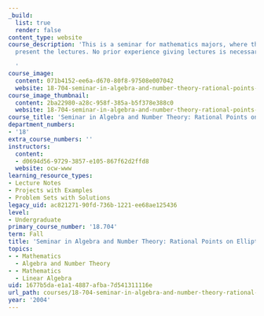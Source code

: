 ```yaml
---
_build:
  list: true
  render: false
content_type: website
course_description: 'This is a seminar for mathematics majors, where the students
  present the lectures. No prior experience giving lectures is necessary.

  '
course_image:
  content: 071b4152-ee6a-d670-80f8-97508e007042
  website: 18-704-seminar-in-algebra-and-number-theory-rational-points-on-elliptic-curves-fall-2004
course_image_thumbnail:
  content: 2ba22980-a28c-958f-385a-b5f378e388c0
  website: 18-704-seminar-in-algebra-and-number-theory-rational-points-on-elliptic-curves-fall-2004
course_title: 'Seminar in Algebra and Number Theory: Rational Points on Elliptic Curves'
department_numbers:
- '18'
extra_course_numbers: ''
instructors:
  content:
  - d0694d56-9729-3857-e105-867f62d2ffd8
  website: ocw-www
learning_resource_types:
- Lecture Notes
- Projects with Examples
- Problem Sets with Solutions
legacy_uid: ac821271-90fd-736b-1221-ee68ae125436
level:
- Undergraduate
primary_course_number: '18.704'
term: Fall
title: 'Seminar in Algebra and Number Theory: Rational Points on Elliptic Curves'
topics:
- - Mathematics
  - Algebra and Number Theory
- - Mathematics
  - Linear Algebra
uid: 1677b5da-e1a1-4887-afba-7d541311116e
url_path: courses/18-704-seminar-in-algebra-and-number-theory-rational-points-on-elliptic-curves-fall-2004
year: '2004'
---
```

